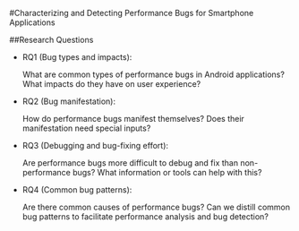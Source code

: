 #Characterizing and Detecting Performance Bugs for Smartphone Applications

##Research Questions

- RQ1 (Bug types and impacts):

    What are common types of performance bugs in Android applications? What impacts do they have on user experience?


- RQ2 (Bug manifestation):

    How do performance bugs manifest themselves? Does their manifestation need special inputs?

- RQ3 (Debugging and bug-fixing effort):

    Are performance bugs more difficult to debug and fix than non-performance bugs? What information or tools can help with this?
- RQ4 (Common bug patterns):

    Are there common causes of performance bugs? Can we distill common bug patterns to facilitate performance analysis and bug detection?